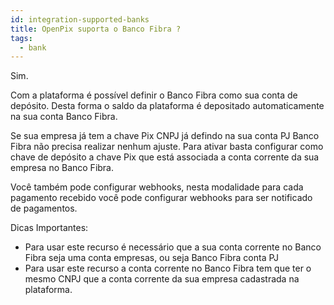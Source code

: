 ```yaml
---
id: integration-supported-banks
title: OpenPix suporta o Banco Fibra ?
tags:
  - bank
---
```


Sim.

Com a plataforma é possível definir o Banco Fibra como sua conta de depósito. Desta forma o saldo da plataforma é depositado automaticamente na sua conta Banco Fibra.

Se sua empresa já tem a chave Pix CNPJ já defindo na sua conta PJ Banco Fibra não precisa realizar nenhum ajuste. Para ativar basta configurar como chave de depósito a chave Pix que está associada a conta corrente da sua empresa no Banco Fibra.

Você também pode configurar webhooks, nesta modalidade para cada pagamento recebido você pode configurar webhooks para ser notificado de pagamentos.

Dicas Importantes:

- Para usar este recurso é necessário que a sua conta corrente no Banco Fibra seja uma conta empresas, ou seja Banco Fibra conta PJ
- Para usar este recurso a conta corrente no Banco Fibra tem que ter o mesmo CNPJ que a conta corrente da sua empresa cadastrada na plataforma.
